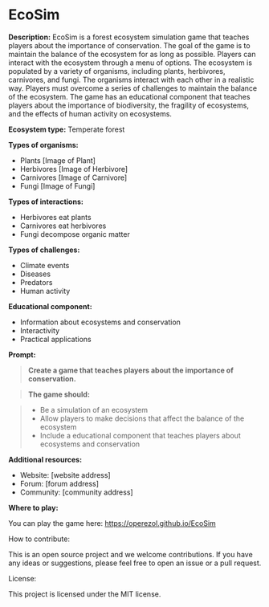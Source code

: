 # EcoSim

**Description:** EcoSim is a forest ecosystem simulation game that teaches players about the importance of conservation. The goal of the game is to maintain the balance of the ecosystem for as long as possible. Players can interact with the ecosystem through a menu of options. The ecosystem is populated by a variety of organisms, including plants, herbivores, carnivores, and fungi. The organisms interact with each other in a realistic way. Players must overcome a series of challenges to maintain the balance of the ecosystem. The game has an educational component that teaches players about the importance of biodiversity, the fragility of ecosystems, and the effects of human activity on ecosystems.

**Ecosystem type:** Temperate forest

**Types of organisms:**

* Plants
[Image of Plant]
* Herbivores
[Image of Herbivore]
* Carnivores
[Image of Carnivore]
* Fungi
[Image of Fungi]

**Types of interactions:**

* Herbivores eat plants
* Carnivores eat herbivores
* Fungi decompose organic matter

**Types of challenges:**

* Climate events
* Diseases
* Predators
* Human activity

**Educational component:**

* Information about ecosystems and conservation
* Interactivity
* Practical applications

**Prompt:**

> **Create a game that teaches players about the importance of conservation.**

>

> **The game should:**

>

> * Be a simulation of an ecosystem
> * Allow players to make decisions that affect the balance of the ecosystem
> * Include a educational component that teaches players about ecosystems and conservation

**Additional resources:**

* Website: [website address]
* Forum: [forum address]
* Community: [community address]

**Where to play:**

You can play the game here: https://operezol.github.io/EcoSim

How to contribute:

This is an open source project and we welcome contributions. If you have any ideas or suggestions, please feel free to open an issue or a pull request.

License:

This project is licensed under the MIT license.